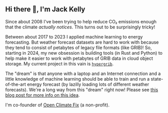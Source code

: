 ## Hi there 👋, I'm Jack Kelly

Since about 2008 I've been trying to help reduce CO₂ emissions enough that the climate _actually notices_. This turns out to be surprisingly tricky!

Between about 2017 to 2023 I applied machine learning to energy forecasting. But weather forecast datasets are hard to work with because they tend to consist of petabytes of legacy file formats (like GRIB)! So, starting in 2024, my new obsession is building tools (in Rust and Python) to help make it easier to work with petabytes of GRIB data in cloud object storage. My current project in this vain is [`hypergrib`](https://github.com/JackKelly/hypergrib).

The "dream" is that anyone with a laptop and an Internet connection and a little knowledge of machine learning should be able to train and run a state-of-the-art energy forecast (by lazilly loading lots of different weather forecasts). We're a long way from this "dream" right now! Please see [this blog post for more info on this idea](https://openclimatefix.org/post/lazy-loading-making-it-easier-to-access-vast-datasets-of-weather-satellite-data).

I'm co-founder of [Open Climate Fix](https://github.com/openclimatefix/) (a non-profit).
